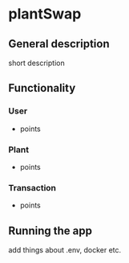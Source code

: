 # plantSwap

## General description
short description

## Functionality

### User
- points

### Plant
- points

### Transaction
- points

## Running the app
add things about .env, docker etc.

